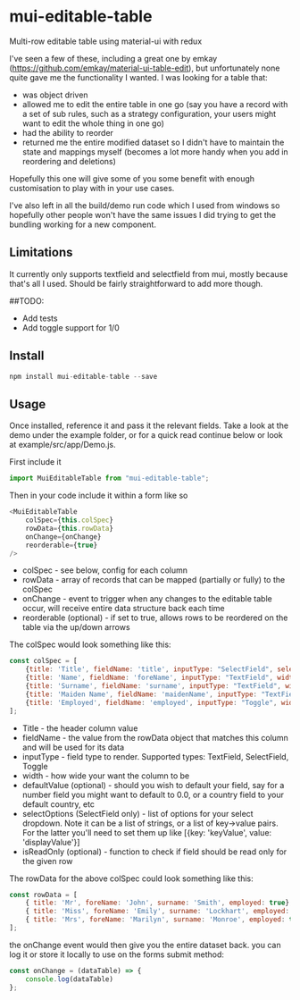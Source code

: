 # mui-editable-table
Multi-row editable table using material-ui with redux

I've seen a few of these, including a great one by emkay (https://github.com/emkay/material-ui-table-edit), but unfortunately none quite gave me the functionality I wanted. I was looking for a table that:
* was object driven
* allowed me to edit the entire table in one go (say you have a record with a set of sub rules, such as a strategy configuration, your users might want to edit the whole thing in one go)
* had the ability to reorder
* returned me the entire modified dataset so I didn't have to maintain the state and mappings myself (becomes a lot more handy when you add in reordering and deletions)

Hopefully this one will give some of you some benefit with enough customisation to play with in your use cases.

I've also left in all the build/demo run code which I used from windows so hopefully other people won't have the same issues I did trying to get the bundling working for a new component.

## Limitations

It currently only supports textfield and selectfield from mui, mostly because that's all I used. Should be fairly straightforward to add more though.

##TODO: 
* Add tests
* Add toggle support for 1/0

## Install

```javascript
npm install mui-editable-table --save
```

## Usage

Once installed, reference it and pass it the relevant fields. Take a look at the demo under the example folder, or for a quick read continue below or look at example/src/app/Demo.js. 

First include it

```javascript
import MuiEditableTable from "mui-editable-table";
```

Then in your code include it within a form like so

```javascript
<MuiEditableTable
    colSpec={this.colSpec}
    rowData={this.rowData}
    onChange={onChange}
    reorderable={true}
/>
```
* colSpec - see below, config for each column
* rowData - array of records that can be mapped (partially or fully) to the colSpec
* onChange - event to trigger when any changes to the editable table occur, will receive entire data structure back each time
* reorderable (optional) - if set to true, allows rows to be reordered on the table via the up/down arrows

The colSpec would look something like this:
```javascript
const colSpec = [
    {title: 'Title', fieldName: 'title', inputType: "SelectField", selectOptions: ["Mr", "Mrs", "Miss", "Other"], width: 200, defaultValue: 'Mr'},
    {title: 'Name', fieldName: 'foreName', inputType: "TextField", width: 200},
    {title: 'Surname', fieldName: 'surname', inputType: "TextField", width: 200},
    {title: 'Maiden Name', fieldName: 'maidenName', inputType: "TextField", width: 200, isReadOnly: shouldBeReadOnly},
    {title: 'Employed', fieldName: 'employed', inputType: "Toggle", width: 200}
];
```
* Title - the header column value
* fieldName - the value from the rowData object that matches this column and will be used for its data
* inputType - field type to render. Supported types: TextField, SelectField, Toggle
* width - how wide your want the column to be
* defaultValue (optional) - should you wish to default your field, say for a number field you might want to default to 0.0, or a country field to your default country, etc
* selectOptions (SelectField only) - list of options for your select dropdown. Note it can be a list of strings, or a list of key->value pairs. For the latter you'll need to set them up like [{key: 'keyValue', value: 'displayValue'}]
* isReadOnly (optional) - function to check if field should be read only for the given row

The rowData for the above colSpec could look something like this:
```javascript
const rowData = [
    { title: 'Mr', foreName: 'John', surname: 'Smith', employed: true},
    { title: 'Miss', foreName: 'Emily', surname: 'Lockhart', employed: false},
    { title: 'Mrs', foreName: 'Marilyn', surname: 'Monroe', employed: true}
];
```

the onChange event would then give you the entire dataset back. you can log it or store it locally to use on the forms submit method:
```javascript
const onChange = (dataTable) => {
    console.log(dataTable)
};
```
